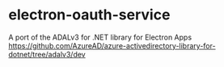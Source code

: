 # electron-oauth-service

A port of the ADALv3 for .NET library for Electron Apps
https://github.com/AzureAD/azure-activedirectory-library-for-dotnet/tree/adalv3/dev
